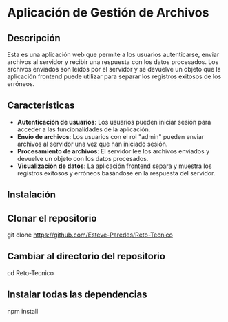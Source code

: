 # Aplicación de Gestión de Archivos

## Descripción

Esta es una aplicación web que permite a los usuarios autenticarse, enviar archivos al servidor y recibir una respuesta con los datos procesados. Los archivos enviados son leídos por el servidor y se devuelve un objeto que la aplicación frontend puede utilizar para separar los registros exitosos de los erróneos.

## Características

- **Autenticación de usuarios**: Los usuarios pueden iniciar sesión para acceder a las funcionalidades de la aplicación.
- **Envío de archivos**: Los usuarios con el rol "admin" pueden enviar archivos al servidor una vez que han iniciado sesión.
- **Procesamiento de archivos**: El servidor lee los archivos enviados y devuelve un objeto con los datos procesados.
- **Visualización de datos**: La aplicación frontend separa y muestra los registros exitosos y erróneos basándose en la respuesta del servidor.

## Instalación

## Clonar el repositorio

git clone https://github.com/Esteve-Paredes/Reto-Tecnico

## Cambiar al directorio del repositorio

cd Reto-Tecnico

## Instalar todas las dependencias

npm install

